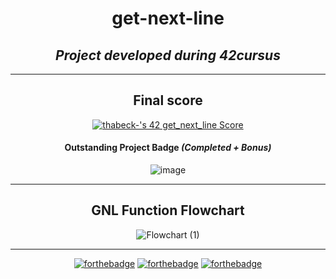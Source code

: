 <h1 align=center>
	<b>get-next-line</b>
</h1>

<h2 align=center>
	 <i> Project developed during 42cursus</i>
</h2>

---
<div align=center>
<h2>
	Final score
</h2>
  
[![thabeck-'s 42 get_next_line Score](https://badge42.vercel.app/api/v2/cl2hoyg3r006009lf8tkpldta/project/2580332)](https://github.com/JaeSeoKim/badge42)

  <h4>Outstanding Project Badge <i>(Completed + Bonus) </i></h4>
  
![image](https://user-images.githubusercontent.com/83835069/168316741-94ac2584-2cf2-4e60-a365-a336988580cf.png)

---
  
<h2>
	GNL Function Flowchart
</h2>
  
  ![Flowchart (1)](https://user-images.githubusercontent.com/83835069/168317079-4ce81caf-37f0-4159-a158-f814a8df9c3b.jpg)

  ---

  [![forthebadge](https://forthebadge.com/images/badges/made-with-c.svg)](https://forthebadge.com) 
  [![forthebadge](https://forthebadge.com/images/badges/built-with-love.svg)](https://forthebadge.com) 
  [![forthebadge](https://forthebadge.com/images/badges/powered-by-coffee.svg)](https://forthebadge.com)
 
</div>
